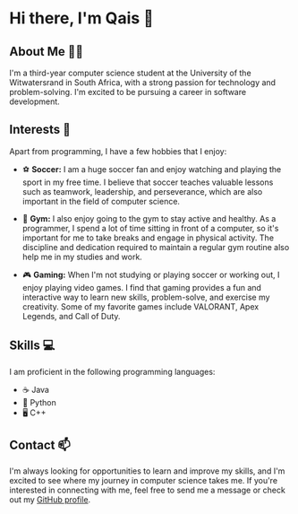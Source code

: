 # Hi there, I'm Qais 👋

## About Me 🙋‍♂️

I'm a third-year computer science student at the University of the Witwatersrand in South Africa, with a strong passion for technology and problem-solving. I'm excited to be pursuing a career in software development.

## Interests 🤔

Apart from programming, I have a few hobbies that I enjoy:

- ⚽ **Soccer:** I am a huge soccer fan and enjoy watching and playing the sport in my free time. I believe that soccer teaches valuable lessons such as teamwork, leadership, and perseverance, which are also important in the field of computer science.

- 💪 **Gym:** I also enjoy going to the gym to stay active and healthy. As a programmer, I spend a lot of time sitting in front of a computer, so it's important for me to take breaks and engage in physical activity. The discipline and dedication required to maintain a regular gym routine also help me in my studies and work.

- 🎮 **Gaming:** When I'm not studying or playing soccer or working out, I enjoy playing video games. I find that gaming provides a fun and interactive way to learn new skills, problem-solve, and exercise my creativity. Some of my favorite games include VALORANT, Apex Legends, and Call of Duty.

## Skills 💻

I am proficient in the following programming languages:

- ☕ Java
- 🐍 Python
- 🖥️ C++

## Contact 📫

I'm always looking for opportunities to learn and improve my skills, and I'm excited to see where my journey in computer science takes me. If you're interested in connecting with me, feel free to send me a message or check out my [GitHub profile](https://github.com/qais-mle7y).


